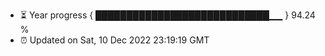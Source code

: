 - ⏳ Year progress { ████████████████████████████▁▁ } 94.24 %
- ⏰ Updated on Sat, 10 Dec 2022 23:19:19 GMT

